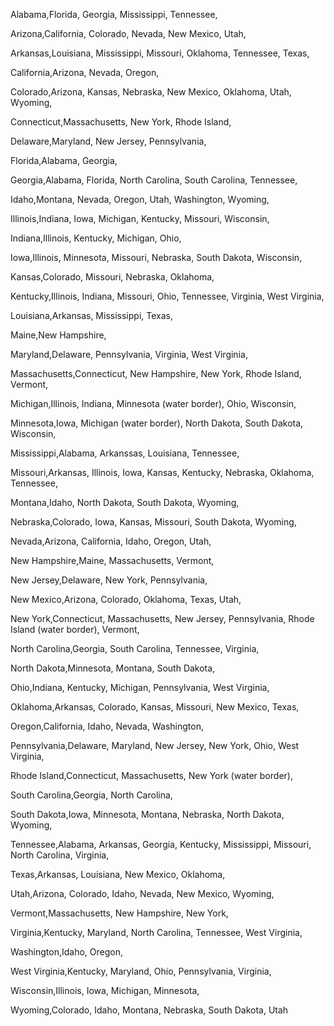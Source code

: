
Alabama,Florida, Georgia, Mississippi, Tennessee,


Arizona,California, Colorado, Nevada, New Mexico, Utah,


Arkansas,Louisiana, Mississippi, Missouri, Oklahoma, Tennessee, Texas,


California,Arizona, Nevada, Oregon,


Colorado,Arizona, Kansas, Nebraska, New Mexico, Oklahoma, Utah, Wyoming,


Connecticut,Massachusetts, New York, Rhode Island,


Delaware,Maryland, New Jersey, Pennsylvania,


Florida,Alabama, Georgia,


Georgia,Alabama, Florida, North Carolina, South Carolina, Tennessee,



Idaho,Montana, Nevada, Oregon, Utah, Washington, Wyoming,


Illinois,Indiana, Iowa, Michigan, Kentucky, Missouri, Wisconsin,


Indiana,Illinois, Kentucky, Michigan, Ohio,


Iowa,Illinois, Minnesota, Missouri, Nebraska, South Dakota, Wisconsin,


Kansas,Colorado, Missouri, Nebraska, Oklahoma,


Kentucky,Illinois, Indiana, Missouri, Ohio, Tennessee, Virginia, West Virginia,


Louisiana,Arkansas, Mississippi, Texas,


Maine,New Hampshire,


Maryland,Delaware, Pennsylvania, Virginia, West Virginia,


Massachusetts,Connecticut, New Hampshire, New York, Rhode Island, Vermont,


Michigan,Illinois, Indiana, Minnesota (water border), Ohio, Wisconsin,


Minnesota,Iowa, Michigan (water border), North Dakota, South Dakota, Wisconsin,


Mississippi,Alabama, Arkanssas, Louisiana, Tennessee,


Missouri,Arkansas, Illinois, Iowa, Kansas, Kentucky, Nebraska, Oklahoma, Tennessee,


Montana,Idaho, North Dakota, South Dakota, Wyoming,


Nebraska,Colorado, Iowa, Kansas, Missouri, South Dakota, Wyoming,


Nevada,Arizona, California, Idaho, Oregon, Utah,


New Hampshire,Maine, Massachusetts, Vermont,


New Jersey,Delaware, New York, Pennsylvania,


New Mexico,Arizona, Colorado, Oklahoma, Texas, Utah,


New York,Connecticut, Massachusetts, New Jersey, Pennsylvania, Rhode Island (water border), Vermont,


North Carolina,Georgia, South Carolina, Tennessee, Virginia,


North Dakota,Minnesota, Montana, South Dakota,


Ohio,Indiana, Kentucky, Michigan, Pennsylvania, West Virginia,


Oklahoma,Arkansas, Colorado, Kansas, Missouri, New Mexico, Texas,


Oregon,California, Idaho, Nevada, Washington,


Pennsylvania,Delaware, Maryland, New Jersey, New York, Ohio, West Virginia,


Rhode Island,Connecticut, Massachusetts, New York (water border),


South Carolina,Georgia, North Carolina,


South Dakota,Iowa, Minnesota, Montana, Nebraska, North Dakota, Wyoming,


Tennessee,Alabama, Arkansas, Georgia, Kentucky, Mississippi, Missouri, North Carolina, Virginia,


Texas,Arkansas, Louisiana, New Mexico, Oklahoma,


Utah,Arizona, Colorado, Idaho, Nevada, New Mexico, Wyoming,


Vermont,Massachusetts, New Hampshire, New York,


Virginia,Kentucky, Maryland, North Carolina, Tennessee, West Virginia,


Washington,Idaho, Oregon,


West Virginia,Kentucky, Maryland, Ohio, Pennsylvania, Virginia,


Wisconsin,Illinois, Iowa, Michigan, Minnesota,


Wyoming,Colorado, Idaho, Montana, Nebraska, South Dakota, Utah

